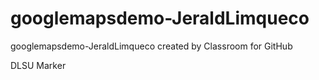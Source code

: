 # googlemapsdemo-JeraldLimqueco
googlemapsdemo-JeraldLimqueco created by Classroom for GitHub

DLSU Marker
